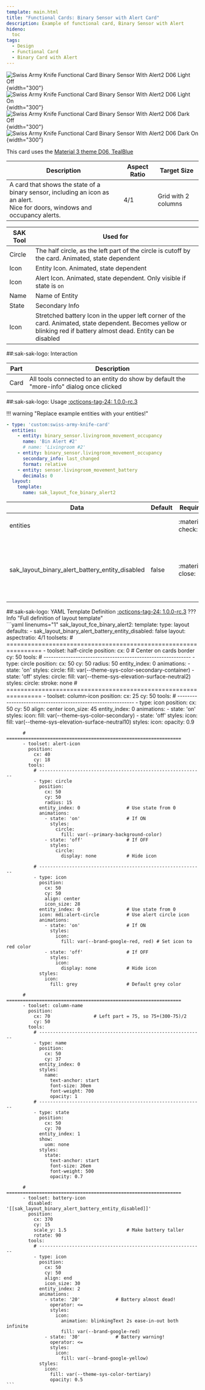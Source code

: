 ```yaml
---
template: main.html
title: "Functional Cards: Binary Sensor with Alert Card"
description: Example of functional card, Binary Sensor with Alert
hideno:
  toc
tags:
  - Design
  - Functional Card
  - Binary Card with Alert
---
```

<!-- GT/GL -->

![Swiss Army Knife Functional Card Binary Sensor With Alert2 D06 Light Off](../../assets/screenshots/sak-functional-card-12-binary-sensor-alert2-theme-d06-light-off.png){width="300"}
![Swiss Army Knife Functional Card Binary Sensor With Alert2 D06 Light On](../../assets/screenshots/sak-functional-card-12-binary-sensor-alert2-theme-d06-light-on.png){width="300"}
<br>![Swiss Army Knife Functional Card Binary Sensor With Alert2 D06 Dark Off](../../assets/screenshots/sak-functional-card-12-binary-sensor-alert2-theme-d06-dark-off.png){width="300"}
![Swiss Army Knife Functional Card Binary Sensor With Alert2 D06 Dark On](../../assets/screenshots/sak-functional-card-12-binary-sensor-alert2-theme-d06-dark-on.png){width="300"}

This card uses the [Material 3 theme D06, TealBlue][ham3-d06-url]

| Description| Aspect Ratio| Target Size |
|-|-|-|
| A card that shows the state of a binary sensor, including an icon as an alert. <br>Nice for doors, windows and occupancy alerts.| 4/1 | Grid with 2 columns |

| SAK Tool| Used for |
|-|-|
| Circle | The half circle, as the left part of the circle is cutoff by the card. Animated, state dependent|
| Icon | Entity Icon. Animated, state dependent|
| Icon | Alert Icon. Animated, state dependent. Only visible if state is `on`|
| Name | Name of Entity|
| State | Secondary Info|
| Icon | Stretched battery Icon in the upper left corner of the card. Animated, state dependent. Becomes yellow or blinking red if battery almost dead. Entity can be disabled |

##:sak-sak-logo: Interaction

| Part | Description|
|-|-|
| Card | All tools connected to an entity do show by default the "more-info" dialog once clicked |

##:sak-sak-logo: Usage
[:octicons-tag-24: 1.0.0-rc.3][github-releases]

!!! warning "Replace example entities with your entities!"

```yaml linenums="1"
- type: 'custom:swiss-army-knife-card'
  entities:
    - entity: binary_sensor.livingroom_movement_occupancy
      name: 'Bin Alert #2'
      # name: 'Livingroom #2'
    - entity: binary_sensor.livingroom_movement_occupancy
      secondary_info: last_changed
      format: relative
    - entity: sensor.livingroom_movement_battery
      decimals: 0
  layout:
    template:
      name: sak_layout_fce_binary_alert2
```

| Data | Default| Required | Description |
|-|-|-|-|
| entities |  | :material-check: | The three required entities |
| sak_layout_binary_alert_battery_entity_disabled | false | :material-close: | If no battery entity available for this sensor. Disable this tool |

##:sak-sak-logo: YAML Template Definition
[:octicons-tag-24: 1.0.0-rc.3][github-releases]
??? Info "Full definition of layout template"  
    ```yaml linenums="1"
    sak_layout_fce_binary_alert2:
      template:
        type: layout
        defaults: 
          - sak_layout_binary_alert_battery_entity_disabled: false
      layout:
        aspectratio: 4/1
        toolsets:
          # ================================================================
          - toolset: half-circle
            position:
              cx: 0                             # Center on cards border 
              cy: 50
            tools:
              # ------------------------------------------------------------
              - type: circle
                position:
                  cx: 50
                  cy: 50
                  radius: 50
                entity_index: 0
                animations:
                  - state: 'on'
                    styles:
                      circle:
                        fill: var(--theme-sys-color-secondary-container)
                  - state: 'off'
                    styles:
                      circle:
                        fill: var(--theme-sys-elevation-surface-neutral2)
                styles:
                  circle:
                    stroke: none
          # ================================================================
          - toolset: column-icon
            position:
              cx: 25
              cy: 50
            tools:
              # ------------------------------------------------------------
              - type: icon
                position:
                  cx: 50
                  cy: 50
                  align: center
                  icon_size: 45
                entity_index: 0
                animations:
                  - state: 'on'
                    styles:
                      icon:
                        fill: var(--theme-sys-color-secondary)
                  - state: 'off'
                    styles:
                      icon:
                        fill: var(--theme-sys-elevation-surface-neutral10)
                styles:
                  icon:
                    opacity: 0.9
                
          # ================================================================
          - toolset: alert-icon
            position:
              cx: 40
              cy: 18
            tools:
              # ------------------------------------------------------------
              - type: circle
                position:
                  cx: 50
                  cy: 50
                  radius: 15
                entity_index: 0                 # Use state from 0
                animations:
                  - state: 'on'                 # If ON
                    styles:
                      circle:
                        fill: var(--primary-background-color)
                  - state: 'off'                # If OFF
                    styles:
                      circle:
                        display: none           # Hide icon

              # ------------------------------------------------------------
              - type: icon
                position:
                  cx: 50
                  cy: 50
                  align: center
                  icon_size: 28
                entity_index: 0                 # Use state from 0
                icon: mdi:alert-circle          # Use alert circle icon
                animations:
                  - state: 'on'                 # If ON
                    styles:
                      icon:
                        fill: var(--brand-google-red, red) # Set icon to red color
                  - state: 'off'                # If OFF
                    styles:
                      icon:
                        display: none           # Hide icon
                styles:
                  icon:
                    fill: grey                  # Default grey color

          # ================================================================
          - toolset: column-name
            position:
              cx: 70                # Left part = 75, so 75+(300-75)/2
              cy: 50
            tools:
              # ------------------------------------------------------------
              - type: name
                position:
                  cx: 50
                  cy: 37
                entity_index: 0
                styles:
                  name:
                    text-anchor: start
                    font-size: 30em
                    font-weight: 700
                    opacity: 1
              # ------------------------------------------------------------
              - type: state
                position:
                  cx: 50
                  cy: 70
                entity_index: 1
                show:
                  uom: none
                styles:
                  state:
                    text-anchor: start
                    font-size: 26em
                    font-weight: 500
                    opacity: 0.7

          # ================================================================
          - toolset: battery-icon
            disabled: '[[sak_layout_binary_alert_battery_entity_disabled]]'
            position:
              cx: 370
              cy: 15
              scale_y: 1.5                      # Make battery taller
              rotate: 90
            tools:
              # ------------------------------------------------------------
              - type: icon
                position:
                  cx: 50
                  cy: 50
                  align: end
                  icon_size: 30
                entity_index: 2
                animations:
                  - state: '20'             # Battery almost dead!
                    operator: <=
                    styles:
                      icon:
                        animation: blinkingText 2s ease-in-out both infinite
                        fill: var(--brand-google-red)
                  - state: '30'             # Battery warning!
                    operator: <=
                    styles:
                      icon:
                        fill: var(--brand-google-yellow)
                styles:
                  icon:
                    fill: var(--theme-sys-color-tertiary)
                    opacity: 0.5
    ```
<!-- Image references -->

<!--- Internal References... --->
[Swiss Army Knife Tutorial 02]: ../tutorials/10-step-tutorial-02-intro.md

<!--- External References... --->
[ham3-d06-url]: https://material3-themes-manual.amoebelabs.com/examples/material3-example-theme-d06-tealblue/
[github-releases]: https://github.com/amoebelabs/swiss-army-knife-card/releases/
